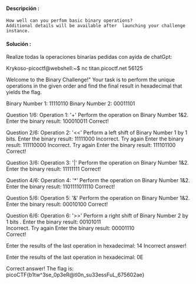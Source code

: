 #### Descripción :
	How well can you perfom basic binary operations?
	Additional details will be available after  launching your challenge instance.

#### Solución :
Realize todas la operaciones binarias pedidas con ayida de chatGpt:

Krykoso-picoctf@webshell:~$ nc titan.picoctf.net 56125

Welcome to the Binary Challenge!"
Your task is to perform the unique operations in the given order and find the final result in hexadecimal that yields the flag.

Binary Number 1: 11110110
Binary Number 2: 00011101


Question 1/6:
Operation 1: '+'
Perform the operation on Binary Number 1&2.
Enter the binary result: 100010011
Correct!

Question 2/6:
Operation 2: '<<'
Perform a left shift of Binary Number 1 by 1 bits.
Enter the binary result: 11111000
Incorrect. Try again
Enter the binary result: 111110000
Incorrect. Try again
Enter the binary result: 111101100
Correct!

Question 3/6:
Operation 3: '|'
Perform the operation on Binary Number 1&2.
Enter the binary result: 11111111
Correct!

Question 4/6:
Operation 4: '*'
Perform the operation on Binary Number 1&2.
Enter the binary result: 1101111011110
Correct!

Question 5/6:
Operation 5: '&'
Perform the operation on Binary Number 1&2.
Enter the binary result: 00010100
Correct!

Question 6/6:
Operation 6: '>>'
Perform a right shift of Binary Number 2 by 1 bits .
Enter the binary result: 00101011  
Incorrect. Try again
Enter the binary result: 00001110  
Correct!

Enter the results of the last operation in hexadecimal: 14
Incorrect answer!

Enter the results of the last operation in hexadecimal: 0E 

Correct answer!
The flag is: picoCTF{b1tw^3se_0p3eR@tI0n_su33essFuL_675602ae}
